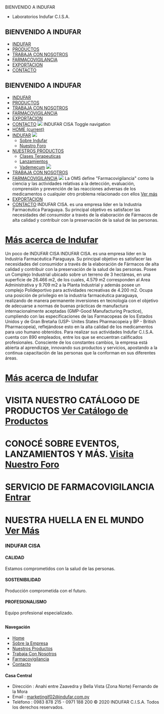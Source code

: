 BIENVENIDO A INDUFAR
- Laboratorios Indufar C.I.S.A.
## BIENVENIDO A INDUFAR
* [INDUFAR](index.html#)
* [PRODUCTOS](index.html#)
* [TRABAJA CON NOSOTROS](index.html#)
* [FARMACOVIGILANCIA](index.html#)
* [EXPORTACION](index.html#)
* [CONTACTO](index.html#)
## BIENVENIDO A INDUFAR
* [INDUFAR](index.html)
* [PRODUCTOS](productos.html)
* [TRABAJA CON NOSOTROS](trabaja_con_nosotros.html)
* [FARMACOVIGILANCIA](farmacovigilancia.html)
* [EXPORTACION](exportacion.html)
* [CONTACTO](contacto.html)
![](photos/shares/Sistema/Empresa/logo3.png)
INDUFAR CISA
Toggle navigation
* [HOME (current)](index.html)
* [INDUFAR](index.html#) 
  [![ ](photos/shares/Sistema/Menu/indufar_menul.jpg)](institucional.html)
  - [Sobre Indufar](institucional.html)
  - [Nuestro Foro](blog.html)
* [NUESTROS PRODUCTOS](index.html#) 
  - [Clases Terapeuticas](productos/clases_terapeuticas.html)
  - [Lanzamientos](productos/lanzamientos.html)
  - [Vademecum](productos.html)
  [![ ](photos/shares/Sistema/Menu/productos.png)](productos.html)
* [TRABAJA CON NOSOTROS](trabaja_con_nosotros.html)
* [FARMACOVIGILANCIA](index.html#) 
  [![ ](photos/shares/Sistema/Menu/TUBOS.png)](farmacovigilancia.html)
  La OMS define "Farmacovigilancia" como la ciencia y las actividades relativas a la detección, evaluación, comprensión y prevención de las reacciones adversas de los medicamentos o cualquier otro problema relacionado con ellos
  [Ver más](farmacovigilancia.html)
* [EXPORTACION](exportacion.html)
* [CONTACTO](contacto.html)
INDUFAR CISA. es una empresa líder en la Industria Farmacéutica Paraguaya. Su principal objetivo es satisfacer las necesidades del consumidor a través de la elaboración de Fármacos de alta calidad y contribuir con la preservación de la salud de las personas.
# [Más acerca de Indufar](institucional.html)
Un poco de
INDUFAR CISA
INDUFAR CISA. es una empresa líder en la Industria Farmacéutica Paraguaya. Su principal objetivo es satisfacer las necesidades del consumidor a través de la elaboración de Fármacos de alta calidad y contribuir con la preservación de la salud de las personas.
Posee un Complejo Industrial ubicado sobre un terreno de 3 hectáreas, en una superficie de 26.466 m2, de los cuales, 4.579 m2 corresponden al Area Administrativa y 9.709 m2 a la Planta Industrial y además posee un complejo Polideportivo para actividades recreativas de 4.200 m2.
Ocupa una posición de privilegio en la industria farmacéutica paraguaya, realizando de manera permanente inversiones en tecnología con el objetivo de adecuarse a normas de buenas prácticas de manufactura internacionalmente aceptadas (GMP-Good Manufacturing Practice), cumpliendo con las especificaciones de las Farmacopeas de los Estados Unidos y de Gran Bretaña (USP- Unites States Pharmacopeia y BP - British Pharmacopeia), reflejándose esto en la alta calidad de los medicamentos para uso humano obtenidos.
Para realizar sus actividades Indufar C.I.S.A. cuenta con 890 empleados, entre los que se encuentran calificados profesionales. Consciente de los constantes cambios, la empresa está abierta al aprendizaje, innovando sus productos y servicios, apostando a la continua capacitación de las personas que la conforman en sus diferentes áreas.
# [Más acerca de Indufar](institucional.html)
# VISITA NUESTRO CATÁLOGO DE PRODUCTOS [Ver Catálogo de Productos](productos.html)
# CONOCÉ SOBRE EVENTOS, LANZAMIENTOS Y MÁS. [Visita Nuestro Foro](blog.html)
# SERVICIO DE FARMACOVIGILANCIA [Entrar](farmacovigilancia.html)
# NUESTRA HUELLA EN EL MUNDO [Ver Más](exportacion.html)
### INDUFAR CISA
#### CALIDAD
Estamos comprometidos con la salud de las personas.
#### SOSTENIBILIDAD
Producción comprometida con el futuro.
#### PROFESIONALISMO
Equipo profesional especializado.
## 
#### Navegación
* [Home](index.html)
* [Sobre la Empresa](institucional.html)
* [Nuestros Productos](productos.html)
* [Trabaja Con Nosotros](trabaja_con_nosotros.html)
* [Farmacovigilancia](farmacovigilancia.html)
* [Contacto](contacto.html)
#### Casa Central
* Dirección : Anahi entre Zaavedra y Bella Vista (Zona Norte) Fernando de la Mora
* Email : [marketingif02@indufar.com.py](mailto:marketingif02@indufar.com.py)
* Teléfono : 0983 878 215 - 0971 188 200
© 2020 INDUFAR C.I.S.A. Todos los derechos reservados.